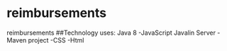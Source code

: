 # reimbursements
reimbursements
##Technology uses:
Java 8
-JavaScript
Javalin Server
-Maven project
-CSS
-Html

